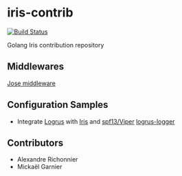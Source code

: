 # iris-contrib

[![Build Status](https://travis-ci.org/Heirko/iris-contrib.svg?branch=master)](https://travis-ci.org/Heirko/iris-contrib)


Golang Iris contribution repository

## Middlewares

[Jose middleware](middleware/jose)

## Configuration Samples


*  Integrate [Logrus](https://github.com/Sirupsen/logrus)  with [Iris](https://github.com/kataras/iris) and [spf13/Viper](https://github.com/spf13/viper") [logrus-logger](middleware/logrus-logger/example)


## Contributors

* Alexandre Richonnier
* Mickaël Garnier